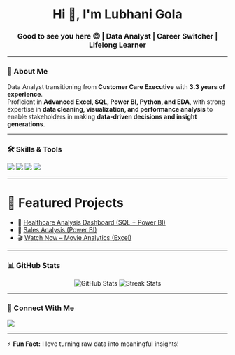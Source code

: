 <h1 align="center">Hi 👋, I'm Lubhani Gola</h1>
<h3 align="center">Good to see you here 😊 | Data Analyst | Career Switcher | Lifelong Learner</h3>

---

### 🌱 About Me
Data Analyst transitioning from **Customer Care Executive** with **3.3 years of experience**.  
Proficient in **Advanced Excel, SQL, Power BI, Python, and EDA**, with strong expertise in **data cleaning, visualization, and performance analysis** to enable stakeholders in making **data-driven decisions and insight generations**.  

---

### 🛠 Skills & Tools
<p>
  <img src="https://img.shields.io/badge/Advanced%20Excel-217346?style=for-the-badge&logo=microsoft-excel&logoColor=white" />
  <img src="https://img.shields.io/badge/Power%20BI-F2C811?style=for-the-badge&logo=power-bi&logoColor=black" />
  <img src="https://img.shields.io/badge/SQL-4479A1?style=for-the-badge&logo=mysql&logoColor=white" />
  <img src="https://img.shields.io/badge/Python-3776AB?style=for-the-badge&logo=python&logoColor=white" />
</p>

---

# 🚀 Featured Projects  

- 🏥 [Healthcare Analysis Dashboard (SQL + Power BI)](https://github.com/lubhanigola/SQL-Projects/tree/main/Healthcare%20Analysis)
- 🛒 [Sales Analysis (Power BI)](https://github.com/lubhanigola/Sales-Analysis)  
- 🎬 [Watch Now – Movie Analytics (Excel)](https://github.com/lubhanigola/Excel-Projects/tree/main/Watch%20Now)  

---

### 📊 GitHub Stats
<p align="center">
  <img src="https://github-readme-stats.vercel.app/api?username=lubhanigola&show_icons=true&theme=tokyonight" alt="GitHub Stats" />
  <img src="https://github-readme-streak-stats.herokuapp.com?user=lubhanigola&theme=tokyonight" alt="Streak Stats" />
</p>

---

### 🔗 Connect With Me
<p align="left">
  <a href="https://www.linkedin.com/in/lubhani-gola-8b84561ba" target="blank">
    <img src="https://img.shields.io/badge/LinkedIn-blue?logo=linkedin&logoColor=white" />
  </a>
</p>

---

⚡ **Fun Fact:** I love turning raw data into meaningful insights!
